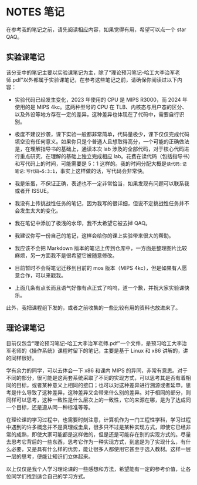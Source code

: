 # NOTES 笔记

在参考我的笔记之前，请先阅读相应内容，如果觉得有用，希望可以点一个 star QAQ。

## 实验课笔记

该分支中的笔记主要以实验课笔记为主，除了“理论预习笔记-哈工大李治军老师.pdf”以外都属于实验课笔记，在参考这些笔记之前，请确保你阅读过以下内容：

* 实验代码已经发生变化，2023 年使用的 CPU 是 MIPS R3000，而 2024 年使用的是 MIPS 4kc。这两种型号的 CPU 在 TLB、内核态与用户态的区分、以及外设等地方存在一定的差异，这种差异也体现在了代码中，需要自行识别。

* 极度不建议抄袭，课下实验一般都非常简单，代码量极少，课下仅仅完成代码填空没有任何意义。如果你只是个普通人且想取得高分，一个可能的正确做法是，在理解指导书的基础上，通读本次 lab 涉及的全部代码，对于核心代码进行重点研究，在理解的基础上独立完成相应 lab。花费在读代码（包括指导书）和写代码上的时间，可能需要是 5：1 这样的。我的时间分配大概是`读代码:记笔记:写代码=5:3:1`，事实上这样做的话，写代码会非常快。

* 我是笨蛋，不保证正确，表述也不一定非常恰当，如果发现有问题可以联系我或者开 ISSUE。

* 我没有上传挑战性任务的笔记，因为我写的很详细，但说不定挑战性任务并不会发生太大的变化。

* 我在笔记中添加了极浅的水印，我不太希望它被去掉 QAQ。

* 我建议你写一份自己的笔记，这样会给你的课上实验带来很大的帮助。

* 我应该不会把 Markdown 版本的笔记上传到仓库中，一方面是整理图片比较麻烦，另一方面我不是很希望它被随意修改。

* 目前暂时不会将笔记迁移到目前的 mos 版本（MIPS 4kc），但是如果有人愿意合作，可以来戳我。

* 上面几条有点长而且语气好像有点正式了呜呜，道一个歉，并祝大家实验课快乐。

此外，我把课程组下发的，或者之前收集的一些比较有用的资料也放进来了。

## 理论课笔记

目前仅包含“理论预习笔记-哈工大李治军老师.pdf”一个文件，是预习哈工大李治军老师的《操作系统》课程时留下的笔记，主要是基于 Linux 和 x86 讲解的，讲的同样很好。

学有余力的同学，可以去体会一下 x86 和课内 MIPS 的异同，非常有意思。对于不同的部分，很可能是这两套系统采取了不同的实现方式，可以思考其是否有着相同的目标，或者某种意义上相同的接口；也可以对这种差异进行溯源或者延申，思考是什么导致了这种差异，这种差异又会带来什么别的差异。对于相同的部分，则同样可以思考，这种一致性是什么层次上的一致性，它的来源在哪，是为了达成同一个目标，还是遵从同一种标准等等。

在理论课的学习过程中，也需要时刻注意，计算机作为一门工程性学科，学习过程中遇到的许多概念并不是真理或圭臬，很多只不过是某种实现方式，即使它已经非常的成熟，即使大家可能都是这样做的，但是还是可能存在别的实现方式的。尽量去思考它背后的一些东西，思考它作为一种实现方式，到底是为了实现什么，有什么必要，又是具有什么样的优势，能让很多人都使用它甚至于选入教材。这样一层一层的思考，便能让知识们立体起来。

以上仅仅是我个人学习理论课的一些感想和方法，希望能有一定的参考价值，让各位同学们找到适合自己的学习方式。
